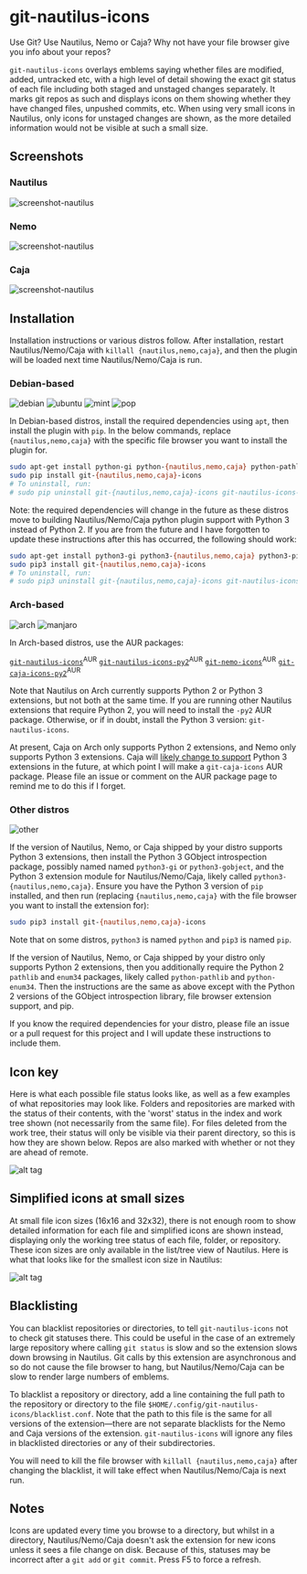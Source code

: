 # git-nautilus-icons

Use Git? Use Nautilus, Nemo or Caja? Why not have your file browser give you info
about your repos?

`git-nautilus-icons` overlays emblems saying whether files are modified, added,
untracked etc, with a high level of detail showing the exact git status of each file
including both staged and unstaged changes separately. It marks git repos as such and
displays icons on them showing whether they have changed files, unpushed commits, etc.
When using very small icons in Nautilus, only icons for unstaged changes are shown, as
the more detailed information would not be visible at such a small size.

## Screenshots

### Nautilus

![screenshot-nautilus](screenshot-nautilus.png)

### Nemo

![screenshot-nautilus](screenshot-nemo.png)

### Caja

![screenshot-nautilus](screenshot-caja.png)


## Installation

Installation instructions or various distros follow. After installation, restart
Nautilus/Nemo/Caja with `killall {nautilus,nemo,caja}`, and then the plugin will be
loaded next time Nautilus/Nemo/Caja is run.

### Debian-based
![debian](distro_icons/debian.png) ![ubuntu](distro_icons/ubuntu.png) ![mint](distro_icons/mint.png) ![pop](distro_icons/pop.png)

In Debian-based distros, install the required dependencies using `apt`, then install the
plugin with `pip`. In the below commands, replace `{nautilus,nemo,caja}` with the
specific file browser you want to install the plugin for.

```bash
sudo apt-get install python-gi python-{nautilus,nemo,caja} python-pathlib python-enum34 python-pip
sudo pip install git-{nautilus,nemo,caja}-icons
# To uninstall, run:
# sudo pip uninstall git-{nautilus,nemo,caja}-icons git-nautilus-icons-common
```

Note: the required dependencies will change in the future as these distros move to
building Nautilus/Nemo/Caja python plugin support with Python 3 instead of Python 2. If
you are from the future and I have forgotten to update these instructions after this has
occurred, the following should work:

```bash
sudo apt-get install python3-gi python3-{nautilus,nemo,caja} python3-pip
sudo pip3 install git-{nautilus,nemo,caja}-icons
# To uninstall, run:
# sudo pip3 uninstall git-{nautilus,nemo,caja}-icons git-nautilus-icons-common
```

### Arch-based

![arch](distro_icons/arch.png) ![manjaro](distro_icons/manjaro.png)

In Arch-based distros, use the AUR packages:

[`git-nautilus-icons`](https://aur.archlinux.org/pkgbase/git-nautilus-icons/)<sup>AUR</sup>
[`git-nautilus-icons-py2`](https://aur.archlinux.org/pkgbase/git-nautilus-icons-py2/)<sup>AUR</sup>
[`git-nemo-icons`](https://aur.archlinux.org/pkgbase/git-nemo-icons/)<sup>AUR</sup>
[`git-caja-icons-py2`](https://aur.archlinux.org/pkgbase/git-caja-icons-py2/)<sup>AUR</sup>


Note that Nautilus on Arch currently supports Python 2 or Python 3 extensions, but not
both at the same time. If you are running other Nautilus extensions that require Python
2, you will need to install the `-py2` AUR package. Otherwise, or if in doubt, install
the Python 3 version: `git-nautilus-icons`.

At present, Caja on Arch only supports Python 2 extensions, and Nemo only supports
Python 3 extensions. Caja will [likely change to
support](https://bugs.archlinux.org/task/62919) Python 3 extensions in the future, at
which point I will make a `git-caja-icons` AUR package. Please file an issue or comment
on the AUR package page to remind me to do this if I forget.

### Other distros
![other](distro_icons/linux.png)

If the version of Nautilus, Nemo, or Caja shipped by your distro supports Python 3
extensions, then install the Python 3 GObject introspection package, possibly named
named `python3-gi` or `python3-gobject`, and the Python 3 extension module for
Nautilus/Nemo/Caja, likely called `python3-{nautilus,nemo,caja}`. Ensure you have the
Python 3 version of `pip` installed, and then run (replacing `{nautilus,nemo,caja}` with
the file browser you want to install the extension for):

```bash
sudo pip3 install git-{nautilus,nemo,caja}-icons
```

Note that on some distros, `python3` is named `python` and `pip3` is named `pip`.
 
If the version of Nautilus, Nemo, or Caja shipped by your distro only supports Python 2
extensions, then you additionally require the Python 2 `pathlib` and `enum34` packages,
likely called `python-pathlib` and `python-enum34`. Then the instructions are the same
as above except with the Python 2 versions of the GObject introspection library, file
browser extension support, and pip.

If you know the required dependencies for your distro, please file an issue or a pull
request for this project and I will update these instructions to include them.

## Icon key

Here is what each possible file status looks like, as well as a few examples of what
repositories may look like. Folders and repositories are marked with the status of their
contents, with the 'worst' status in the index and work tree shown (not necessarily from
the same file). For files deleted from the work tree, their status will only be visible
via their parent directory, so this is how they are shown below. Repos are also marked
with whether or not they are ahead of remote.

![alt tag](key.png)

## Simplified icons at small sizes

At small file icon sizes (16x16 and 32x32), there is not enough room to show detailed
information for each file and simplified icons are shown instead, displaying only the
working tree status of each file, folder, or repository. These icon sizes are only
available in the list/tree view of Nautilus. Here is what that looks like for the
smallest icon size in Nautilus:

![alt tag](small_icons.png)

## Blacklisting

You can blacklist repositories or directories, to tell `git-nautilus-icons` not to check
git statuses there. This could be useful in the case of an extremely large repository
where calling `git status` is slow and so the extension slows down browsing in Nautilus.
Git calls by this extension are asynchronous and so do not cause the file browser to
hang, but Nautilus/Nemo/Caja can be slow to render large numbers of emblems.

To blacklist a repository or directory, add a line containing the full path to the
repository or directory to the file `$HOME/.config/git-nautilus-icons/blacklist.conf`.
Note that the path to this file is the same for all versions of the extension—there are
not separate blacklists for the Nemo and Caja versions of the extension.
`git-nautilus-icons` will ignore any files in blacklisted directories or any of their
subdirectories.

You will need to kill the file browser with `killall {nautilus,nemo,caja}` after
changing the blacklist, it will take effect when Nautilus/Nemo/Caja is next run.

## Notes

Icons are updated every time you browse to a directory, but whilst in a directory,
Nautilus/Nemo/Caja doesn't ask the extension for new icons unless it sees a file change
on disk. Because of this, statuses may be incorrect after a `git add` or `git commit`.
Press F5 to force a refresh.
